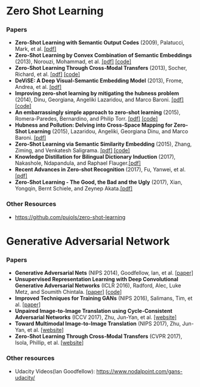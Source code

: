 # Zero Shot Learning

### Papers

- **Zero-Shot Learning with Semantic Output Codes** (2009), Palatucci, Mark, et al. [[pdf]](https://www.cs.cmu.edu/~fmri/papers/zero-shot-learning.pdf)
- **Zero-Shot Learning by Convex Combination of Semantic Embeddings** (2013), Norouzi, Mohammad, et al. [[pdf]](https://arxiv.org/pdf/1312.5650.pdf) [[code]](https://github.com/rajat503/zero-shot-classification)
- **Zero-Shot Learning Through Cross-Modal Transfers** (2013), Socher, Richard, et al.  [[pdf]](http://papers.nips.cc/paper/5027-zero-shot-learning-through-cross-modal-transfer.pdf) [[code]](https://github.com/mganjoo/zslearning)
- **DeViSE: A Deep Visual-Semantic Embedding Model** (2013), Frome, Andrea, et al. [[pdf]](https://static.googleusercontent.com/media/research.google.com/en//pubs/archive/41473.pdf)
- **Improving zero-shot learning by mitigating the hubness problem** (2014), Dinu, Georgiana, Angeliki Lazaridou, and Marco Baroni. [[pdf]](https://arxiv.org/pdf/1412.6568.pdf) [[code]](http://clic.cimec.unitn.it/~georgiana.dinu/down/)
- **An embarrassingly simple approach to zero-shot learning** (2015), Romera-Paredes, Bernardino, and Philip Torr.  [[pdf]](http://proceedings.mlr.press/v37/romera-paredes15.pdf) [[code]](https://github.com/bernard24/Embarrassingly-simple-ZSL)
- **Hubness and Pollution: Delving into Cross-Space Mapping for Zero-Shot Learning** (2015), Lazaridou, Angeliki, Georgiana Dinu, and Marco Baroni. [[pdf]](http://www.aclweb.org/anthology/P15-1027)
- **Zero-Shot Learning via Semantic Similarity Embedding** (2015), Zhang, Ziming, and Venkatesh Saligrama. [[pdf]](https://arxiv.org/pdf/1509.04767.pdf) [[code]](https://zimingzhang.wordpress.com/source-code/)
- **Knowledge Distillation for Bilingual Dictionary Induction** (2017), Nakashole, Ndapandula, and Raphael Flauger.[[pdf]](http://aclweb.org/anthology/D17-1264)
- **Recent Advances in Zero-shot Recognition** (2017), Fu, Yanwei, et al.[[pdf]](https://arxiv.org/pdf/1710.04837.pdf)
- **Zero-Shot Learning - The Good, the Bad and the Ugly** (2017), Xian, Yongqin, Bernt Schiele, and Zeynep Akata.[[pdf]](http://openaccess.thecvf.com/content_cvpr_2017/papers/Xian_Zero-Shot_Learning_-_CVPR_2017_paper.pdf)


### Other Resources

- https://github.com/pujols/zero-shot-learning

# Generative Adversarial Network

### Papers

- **Generative Adversarial Nets** (NIPS 2014), Goodfellow, Ian, et al. [[paper]](http://papers.nips.cc/paper/5423-generative-adversarial-nets)
- **Unsupervised Representation Learning with Deep Convolutional Generative Adversarial Networks** (ICLR 2016), Radford, Alec, Luke Metz, and Soumith Chintala. [[paper]](https://arxiv.org/pdf/1511.06434.pdf) [[code]](https://github.com/jacobgil/keras-dcgan)
- **Improved Techniques for Training GANs** (NIPS 2016), Salimans, Tim, et al. [[paper]](https://arxiv.org/pdf/1606.03498.pdf)
- **Unpaired Image-to-Image Translation using Cycle-Consistent Adversarial Networks** (ICCV 2017), Zhu, Jun-Yan, et al. [[website]](https://junyanz.github.io/CycleGAN/)
- **Toward Multimodal Image-to-Image Translation** (NIPS 2017), Zhu, Jun-Yan, et al. [[website]](https://junyanz.github.io/BicycleGAN/)
- **Zero-Shot Learning Through Cross-Modal Transfers** (CVPR 2017), Isola, Phillip, et al.   [[website]](https://phillipi.github.io/pix2pix/)

### Other resources

- Udacity Videos(Ian Goodfellow): https://www.nodalpoint.com/gans-udacity/
